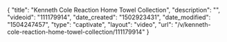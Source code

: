 {
    "title": "Kenneth Cole Reaction Home Towel Collection",
    "description": "",
    "videoid": "111179914",
    "date_created": "1502923431",
    "date_modified": "1504247457",
    "type": "captivate",
    "layout": "video",
    "url": "\/v\/kenneth-cole-reaction-home-towel-collection\/111179914"
}